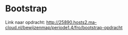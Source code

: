 # Bootstrap

Link naar opdracht: http://25890.hosts2.ma-cloud.nl/bewijzenmap/periode1.4/fro/bootstrap-opdracht
